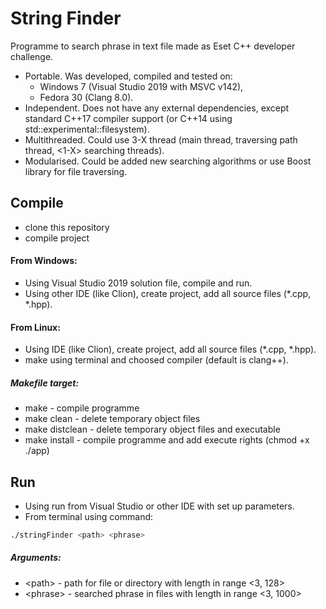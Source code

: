 # String Finder   

Programme to search phrase in text file made as Eset C++ developer challenge.   

* Portable. Was developed, compiled and tested on:
  * Windows 7 (Visual Studio 2019 with MSVC v142),
  * Fedora 30 (Clang 8.0).
* Independent. Does not have any external dependencies, except standard C\++17 compiler support (or C++14 using std\::experimental\::filesystem).
* Multithreaded. Could use 3-X thread (main thread, traversing path thread, <1-X> searching threads).   
* Modularised. Could be added new searching algorithms or use Boost library for file traversing.

## Compile
- clone this repository
- compile project

#### From Windows:
* Using Visual Studio 2019 solution file, compile and run.
* Using other IDE (like Clion), create project, add all source files (\*.cpp, \*.hpp).

#### From Linux:
* Using IDE (like Clion), create project, add all source files (\*.cpp, \*.hpp).
* make using terminal and choosed compiler (default is clang++).

##### Makefile target:
- make - compile programme
- make clean - delete temporary object files
- make distclean - delete temporary object files and executable 
- make install - compile programme and add execute rights (chmod +x ./app)

## Run
- Using run from Visual Studio or other IDE with set up parameters.
- From terminal using command:

```bash
./stringFinder <path> <phrase>
```

##### Arguments:
- \<path> - path for file or directory with length in range \<3, 128>  
- \<phrase> - searched phrase in files with length in range \<3, 1000>  

